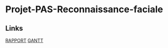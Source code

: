 # Projet-PAS-Reconnaissance-faciale

## Links

[RAPPORT](https://devinci-my.sharepoint.com/personal/atik_mohamed_mouktar_edu_devinci_fr/_layouts/15/guestaccess.aspx?docid=1406e4c4200ec4221afbeeacfc9331e5a&authkey=AeVQgxRYxsjgzq2cPTvdHWI&e=qcnnkp)
[GANTT](https://devinci-my.sharepoint.com/personal/atik_mohamed_mouktar_edu_devinci_fr/_layouts/15/guestaccess.aspx?docid=1406e4c4200ec4221afbeeacfc9331e5a&authkey=AeVQgxRYxsjgzq2cPTvdHWI&e=qcnnkp)
